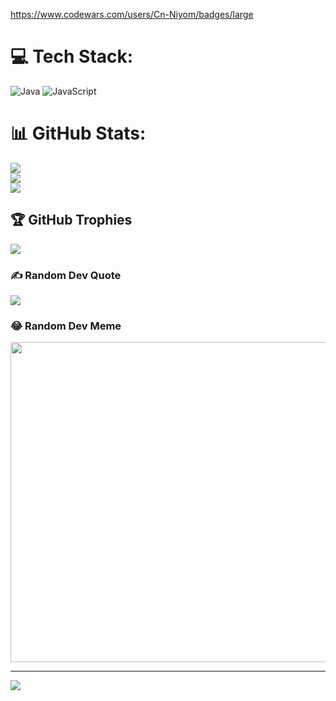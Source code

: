 https://www.codewars.com/users/Cn-Niyom/badges/large
# 💻 Tech Stack:
![Java](https://img.shields.io/badge/java-%23ED8B00.svg?style=for-the-badge&logo=java&logoColor=white) ![JavaScript](https://img.shields.io/badge/javascript-%23323330.svg?style=for-the-badge&logo=javascript&logoColor=%23F7DF1E)
# 📊 GitHub Stats:
![](https://github-readme-stats.vercel.app/api?username=Cn-Niyom&theme=nightowl&hide_border=false&include_all_commits=false&count_private=false)<br/>
![](https://github-readme-streak-stats.herokuapp.com/?user=Cn-Niyom&theme=nightowl&hide_border=false)<br/>
![](https://github-readme-stats.vercel.app/api/top-langs/?username=Cn-Niyom&theme=nightowl&hide_border=false&include_all_commits=false&count_private=false&layout=compact)

## 🏆 GitHub Trophies
![](https://github-profile-trophy.vercel.app/?username=Cn-Niyom&theme=radical&no-frame=false&no-bg=true&margin-w=4)

### ✍️ Random Dev Quote
![](https://quotes-github-readme.vercel.app/api?type=horizontal&theme=radical)

### 😂 Random Dev Meme
<img src="https://random-memer.herokuapp.com/" width="512px"/>

---
[![](https://visitcount.itsvg.in/api?id=Cn-Niyom&icon=0&color=0)](https://visitcount.itsvg.in)

<!-- Proudly created with GPRM ( https://gprm.itsvg.in ) -->
